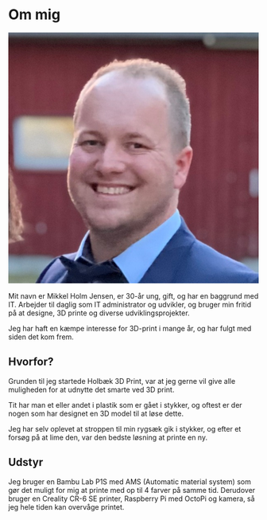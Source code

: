 # Om mig
<img src="/me.jpg" class="w-60 float-right ml-4">

Mit navn er Mikkel Holm Jensen, er 30-år ung, gift, og har en baggrund med IT. Arbejder til daglig som IT administrator og udvikler, og bruger min fritid på at designe, 3D printe og diverse udviklingsprojekter.

Jeg har haft en kæmpe interesse for 3D-print i mange år, og har fulgt med siden det kom frem.

## Hvorfor?

Grunden til jeg startede Holbæk 3D Print, var at jeg gerne vil give alle muligheden for at udnytte det smarte ved 3D print. 

Tit har man et eller andet i plastik som er gået i stykker, og oftest er der nogen som har designet en 3D model til at løse dette.

Jeg har selv oplevet at stroppen til min rygsæk gik i stykker, og efter et forsøg på at lime den, var den bedste løsning at printe en ny.

## Udstyr

Jeg bruger en Bambu Lab P1S med AMS (Automatic material system) som gør det muligt for mig at printe med op til 4 farver på samme tid.
Derudover bruger en Creality CR-6 SE printer, Raspberry Pi med OctoPi og kamera, så jeg hele tiden kan overvåge printet.
